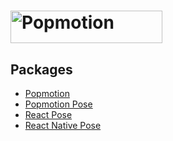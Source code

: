 # <a href="https://popmotion.io"><img src="https://cloud.githubusercontent.com/assets/7850794/21642571/1910a15e-d27b-11e6-84c7-19e88e207c14.png" height="52" width="243" alt="Popmotion" /></a>

## Packages

* [Popmotion](https://github.com/Popmotion/popmotion/tree/master/packages/popmotion)
* [Popmotion Pose](https://github.com/Popmotion/popmotion/tree/master/packages/popmotion-pose)
* [React Pose](https://github.com/Popmotion/popmotion/tree/master/packages/react-pose)
* [React Native Pose](https://github.com/Popmotion/popmotion/tree/master/packages/react-native-pose)
